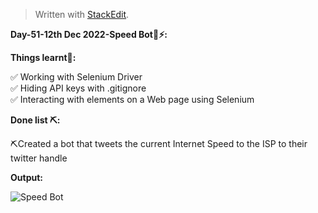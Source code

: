 ﻿<!DOCTYPE html>
<html>

<head>
  <meta charset="utf-8">
  <meta name="viewport" content="width=device-width, initial-scale=1.0">
  <link rel="stylesheet" href="https://stackedit.io/style.css" />
</head>

<body class="stackedit">
  <div class="stackedit__html"><blockquote>
<p>Written with <a href="https://stackedit.io/">StackEdit</a>.</p>
</blockquote>
<p><strong>Day-51-12th Dec 2022-Speed Bot🤖⚡:</strong></p>
<p><strong>Things learnt📝:</strong></p>
<p>✅ Working with Selenium Driver<br>
✅ Hiding API keys with .gitignore<br>
✅ Interacting with elements on a Web page using Selenium</p>
<p><strong>Done list ⛏️:</strong></p>
<p>⛏️Created a bot that tweets the current Internet Speed to the ISP to their twitter handle</p>
<p><strong>Output:</strong></p>
<p><img src="https://i.imgur.com/QjN96UI.gif" alt="Speed Bot"></p>
</div>
</body>

</html>
